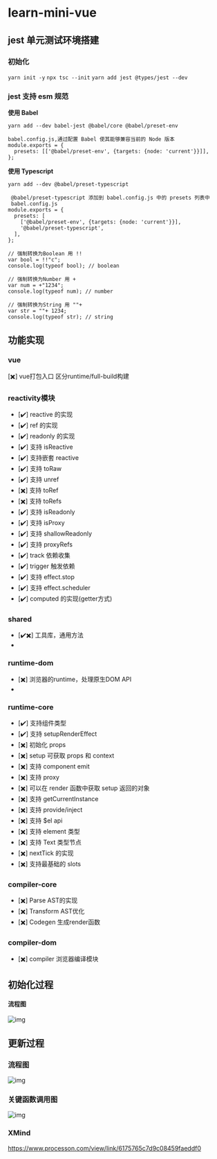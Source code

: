 # learn-mini-vue

## jest 单元测试环境搭建

### 初始化

`yarn init -y`
`npx tsc --init`
`yarn add jest @types/jest --dev`

### jest 支持 esm 规范

**使用 Babel**

```code
yarn add --dev babel-jest @babel/core @babel/preset-env

babel.config.js,通过配置 Babel 使其能够兼容当前的 Node 版本
module.exports = {
  presets: [['@babel/preset-env', {targets: {node: 'current'}}]],
};
```

**使用 Typescript**

```code
yarn add --dev @babel/preset-typescript

 @babel/preset-typescript 添加到 babel.config.js 中的 presets 列表中
 babel.config.js
module.exports = {
  presets: [
    ['@babel/preset-env', {targets: {node: 'current'}}],
    '@babel/preset-typescript',
  ],
};
```

```code
// 强制转换为Boolean 用 !!
var bool = !!"c";
console.log(typeof bool); // boolean

// 强制转换为Number 用 +
var num = +"1234";
console.log(typeof num); // number

// 强制转换为String 用 ""+
var str = ""+ 1234;
console.log(typeof str); // string
```

## 功能实现

### vue

[✖️] vue打包入口 区分runtime/full-build构建

### reactivity模块

- [✔️] reactive 的实现
- [✔️] ref 的实现
- [✔️] readonly 的实现
- [✔️] 支持 isReactive
- [✔️] 支持嵌套 reactive
- [✔️] 支持 toRaw
- [✔️] 支持 unref
- [✖️] 支持 toRef
- [✖️] 支持 toRefs
- [✔️] 支持 isReadonly
- [✔️] 支持 isProxy
- [✔️] 支持 shallowReadonly
- [✔️] 支持 proxyRefs
- [✔️] track 依赖收集
- [✔️] trigger 触发依赖
- [✔️] 支持 effect.stop
- [✔️] 支持 effect.scheduler
- [✔️] computed 的实现(getter方式)
  
### shared

- [✔️✖️] 工具库，通用方法
- 
### runtime-dom

- [✖️] 浏览器的runtime，处理原生DOM API
- 
### runtime-core

- [✔️] 支持组件类型
- [✔️] 支持 setupRenderEffect
- [✖️] 初始化 props
- [✖️] setup 可获取 props 和 context
- [✖️] 支持 component emit
- [✖️] 支持 proxy
- [✖️] 可以在 render 函数中获取 setup 返回的对象
- [✖️] 支持 getCurrentInstance
- [✖️] 支持 provide/inject
- [✖️] 支持 $el api
- [✖️] 支持 element 类型
- [✖️] 支持 Text 类型节点
- [✖️] nextTick 的实现
- [✖️] 支持最基础的 slots
### compiler-core
- [✖️] Parse AST的实现
- [✖️] Transform AST优化
- [✖️] Codegen 生成render函数
### compiler-dom
- [✖️] compiler 浏览器编译模块







## 初始化过程

#### 流程图

![img](https://s2.loli.net/2022/03/03/J1syVuEGtIgdO25.png)

## 更新过程



### 流程图

![img](https://s2.loli.net/2022/03/03/C2w4rcHstvNWj8p.png)

### 关键函数调用图

![img](https://s2.loli.net/2022/03/03/BGP8oK6ArXTQt2c.png)

### XMind

https://www.processon.com/view/link/6175765c7d9c08459faeddf0